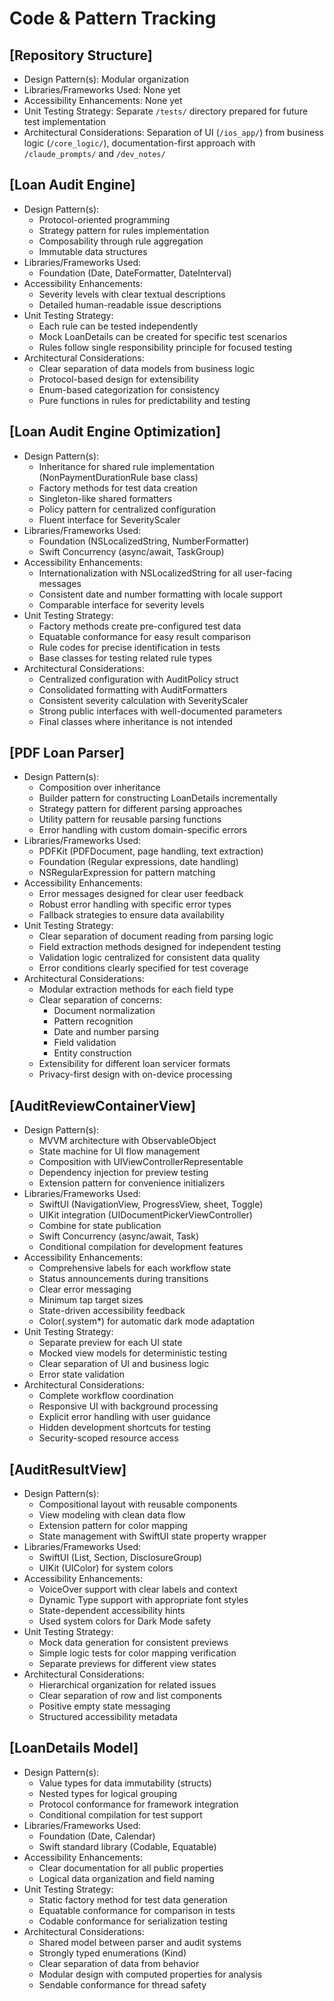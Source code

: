 # Code & Pattern Tracking

## [Repository Structure]
- Design Pattern(s): Modular organization
- Libraries/Frameworks Used: None yet
- Accessibility Enhancements: None yet
- Unit Testing Strategy: Separate `/tests/` directory prepared for future test implementation
- Architectural Considerations: Separation of UI (`/ios_app/`) from business logic (`/core_logic/`), documentation-first approach with `/claude_prompts/` and `/dev_notes/`

## [Loan Audit Engine]
- Design Pattern(s): 
  - Protocol-oriented programming
  - Strategy pattern for rules implementation
  - Composability through rule aggregation
  - Immutable data structures
- Libraries/Frameworks Used: 
  - Foundation (Date, DateFormatter, DateInterval)
- Accessibility Enhancements: 
  - Severity levels with clear textual descriptions
  - Detailed human-readable issue descriptions
- Unit Testing Strategy: 
  - Each rule can be tested independently
  - Mock LoanDetails can be created for specific test scenarios
  - Rules follow single responsibility principle for focused testing
- Architectural Considerations: 
  - Clear separation of data models from business logic
  - Protocol-based design for extensibility
  - Enum-based categorization for consistency
  - Pure functions in rules for predictability and testing

## [Loan Audit Engine Optimization]
- Design Pattern(s): 
  - Inheritance for shared rule implementation (NonPaymentDurationRule base class)
  - Factory methods for test data creation
  - Singleton-like shared formatters
  - Policy pattern for centralized configuration
  - Fluent interface for SeverityScaler
- Libraries/Frameworks Used: 
  - Foundation (NSLocalizedString, NumberFormatter)
  - Swift Concurrency (async/await, TaskGroup)
- Accessibility Enhancements: 
  - Internationalization with NSLocalizedString for all user-facing messages
  - Consistent date and number formatting with locale support
  - Comparable interface for severity levels
- Unit Testing Strategy: 
  - Factory methods create pre-configured test data
  - Equatable conformance for easy result comparison
  - Rule codes for precise identification in tests
  - Base classes for testing related rule types
- Architectural Considerations: 
  - Centralized configuration with AuditPolicy struct
  - Consolidated formatting with AuditFormatters
  - Consistent severity calculation with SeverityScaler
  - Strong public interfaces with well-documented parameters
  - Final classes where inheritance is not intended

## [PDF Loan Parser]
- Design Pattern(s): 
  - Composition over inheritance
  - Builder pattern for constructing LoanDetails incrementally
  - Strategy pattern for different parsing approaches
  - Utility pattern for reusable parsing functions
  - Error handling with custom domain-specific errors
- Libraries/Frameworks Used: 
  - PDFKit (PDFDocument, page handling, text extraction)
  - Foundation (Regular expressions, date handling)
  - NSRegularExpression for pattern matching
- Accessibility Enhancements: 
  - Error messages designed for clear user feedback
  - Robust error handling with specific error types
  - Fallback strategies to ensure data availability
- Unit Testing Strategy: 
  - Clear separation of document reading from parsing logic
  - Field extraction methods designed for independent testing
  - Validation logic centralized for consistent data quality
  - Error conditions clearly specified for test coverage
- Architectural Considerations: 
  - Modular extraction methods for each field type
  - Clear separation of concerns:
    - Document normalization
    - Pattern recognition
    - Date and number parsing
    - Field validation
    - Entity construction
  - Extensibility for different loan servicer formats
  - Privacy-first design with on-device processing

## [AuditReviewContainerView]
- Design Pattern(s): 
  - MVVM architecture with ObservableObject
  - State machine for UI flow management
  - Composition with UIViewControllerRepresentable
  - Dependency injection for preview testing
  - Extension pattern for convenience initializers
- Libraries/Frameworks Used: 
  - SwiftUI (NavigationView, ProgressView, sheet, Toggle)
  - UIKit integration (UIDocumentPickerViewController)
  - Combine for state publication
  - Swift Concurrency (async/await, Task)
  - Conditional compilation for development features
- Accessibility Enhancements: 
  - Comprehensive labels for each workflow state
  - Status announcements during transitions
  - Clear error messaging
  - Minimum tap target sizes
  - State-driven accessibility feedback
  - Color(.system*) for automatic dark mode adaptation
- Unit Testing Strategy: 
  - Separate preview for each UI state
  - Mocked view models for deterministic testing
  - Clear separation of UI and business logic
  - Error state validation
- Architectural Considerations: 
  - Complete workflow coordination
  - Responsive UI with background processing
  - Explicit error handling with user guidance
  - Hidden development shortcuts for testing
  - Security-scoped resource access

## [AuditResultView]
- Design Pattern(s): 
  - Compositional layout with reusable components
  - View modeling with clean data flow
  - Extension pattern for color mapping
  - State management with SwiftUI state property wrapper
- Libraries/Frameworks Used: 
  - SwiftUI (List, Section, DisclosureGroup)
  - UIKit (UIColor) for system colors
- Accessibility Enhancements: 
  - VoiceOver support with clear labels and context
  - Dynamic Type support with appropriate font styles
  - State-dependent accessibility hints
  - Used system colors for Dark Mode safety
- Unit Testing Strategy: 
  - Mock data generation for consistent previews
  - Simple logic tests for color mapping verification
  - Separate previews for different view states
- Architectural Considerations: 
  - Hierarchical organization for related issues
  - Clear separation of row and list components
  - Positive empty state messaging
  - Structured accessibility metadata

## [LoanDetails Model]
- Design Pattern(s): 
  - Value types for data immutability (structs)
  - Nested types for logical grouping
  - Protocol conformance for framework integration
  - Conditional compilation for test support
- Libraries/Frameworks Used: 
  - Foundation (Date, Calendar)
  - Swift standard library (Codable, Equatable)
- Accessibility Enhancements: 
  - Clear documentation for all public properties
  - Logical data organization and field naming
- Unit Testing Strategy: 
  - Static factory method for test data generation
  - Equatable conformance for comparison in tests
  - Codable conformance for serialization testing
- Architectural Considerations: 
  - Shared model between parser and audit systems
  - Strongly typed enumerations (Kind)
  - Clear separation of data from behavior
  - Modular design with computed properties for analysis
  - Sendable conformance for thread safety
